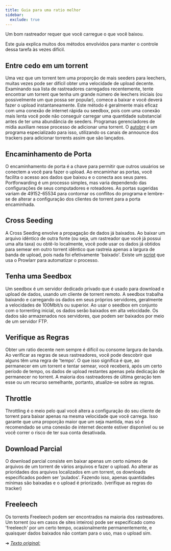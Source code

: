 ```yaml
---
title: Guia para uma ratio melhor
sidebar:
  exclude: true
---
```

Um bom rastreador requer que você carregue o que você baixou. 

Este guia explica muitos dos métodos envolvidos para manter o controle dessa tarefa às vezes difícil.

## Entre cedo em um torrent

Uma vez que um torrent tem uma proporção de mais seeders para leechers, muitas vezes pode ser difícil obter uma velocidade de upload decente. Examinando sua lista de rastreadores carregados recentemente, tente encontrar um torrent que tenha um grande número de leechers iniciais (ou possivelmente um que possa ser popular), comece a baixar e você deverá fazer o upload instantaneamente. Este método é geralmente mais eficaz com uma conexão de internet rápida ou seedbox, pois com uma conexão mais lenta você pode não conseguir carregar uma quantidade substancial antes de ter uma abundância de seeders. Programas gerenciadores de mídia auxiliam nesse processo de adicionar uma torrent. O [autobrr](https://autobrr.com) é um programa especializado para isso, utilizando os canais de announce dos trackers para adicionar torrents assim que são lançados.

## Encaminhamento de Porta

O encaminhamento de porta é a chave para permitir que outros usuários se conectem a você para fazer o upload. Ao encaminhar as portas, você facilita o acesso aos dados que baixou e o conecta aos seus pares. Portforwarding é um processo simples, mas varia dependendo das configurações de seus computadores e roteadores. As portas sugeridas variam de 49152-65534 para contornar os conflitos do programa e lembre-se de alterar a configuração dos clientes de torrent para a porta encaminhada.

## Cross Seeding

A Cross Seeding envolve a propagação de dados já baixados. Ao baixar um arquivo idêntico de outra fonte (ou seja, um rastreador que você já possui uma alta taxa) ou obtê-lo localmente, você pode usar os dados já obtidos para semear em outro torrent idêntico que rastreia apenas a largura de banda de upload, pois nada foi efetivamente 'baixado'. Existe um [script](https://cross-seed.org) que usa o Prowlarr para automatizar o processo.

## Tenha uma Seedbox

Um seedbox é um servidor dedicado privado que é usado para download e upload de dados, usando um cliente de torrent remoto. A seedbox trabalha baixando e carregando os dados em seus próprios servidores, geralmente a velocidades de 100Mbit/s ou superior. Ao usar o seedbox em conjunto com o torrenting inicial, os dados serão baixados em alta velocidade. Os dados são armazenados nos servidores, que podem ser baixados por meio de um servidor FTP.

## Verifique as Regras

Obter um ratio decente nem sempre é difícil ou consome largura de banda. Ao verificar as regras de seus rastreadores, você pode descobrir que alguns têm uma regra de 'tempo'. O que isso significa é que, ao permanecer em um torrent e tentar semear, você receberá, após um certo período de tempo, os dados de upload restantes apenas pela dedicação de permanecer no torrent. A maioria dos rastreadores de última geração tem esse ou um recurso semelhante, portanto, atualize-se sobre as regras.

## Throttle

Throttling é o meio pelo qual você altera a configuração do seu cliente de torrent para baixar apenas na mesma velocidade que você carrega. Isso garante que uma proporção maior que um seja mantida, mas só é recomendado se uma conexão de internet decente estiver disponível ou se você correr o risco de ter sua conta desativada.

## Download Parcial

O download parcial consiste em baixar apenas um certo número de arquivos de um torrent de vários arquivos e fazer o upload. Ao alterar as prioridades dos arquivos localizados em um torrent, os downloads especificados podem ser 'pulados'. Fazendo isso, apenas quantidades mínimas são baixadas e o upload é priorizado. (verifique as regras do tracker)

## Freeleech

Os torrents Freeleech podem ser encontrados na maioria dos rastreadores. Um torrent (ou em casos de sites inteiros) pode ser especificado como 'freeleech' por um certo tempo, ocasionalmente permanentemente, e quaisquer dados baixados não contam para o uso, mas o upload sim.

➜ _[Texto original:](https://www.reddit.com/r/trackers/comments/fthja/a_simple_guide_to_a_better_ratio/)_
